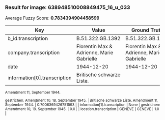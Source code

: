 ### Result for image: 638948510008849475_16_u_033
Average Fuzzy Score: **0.7834394904458599**
<small>

| Key | Value | Ground Truth | Score |
| --- | --- | --- | --- |
| b_id.transcription | B.51.322.GB.1392 | B.51.322.GB.1392 | 1.0 |
| company.transcription | Florentin Max & Adrienne, Marie Gabrielle | Florentin Max & Adrienne, Marie Gabrielle | 1.0 |
| date | 1944-12-20 | 1944-12-20 | 1.0 |
| information[0].transcription | Britische schwarze Liste.
Amendment 11, September 1944.

gestrichen:
Amendment 10, 18. September 1945. | Britische schwarze Liste.
Amendment 11, September 1944. | 0.7006369426751593 |
| information[1].transcription | None | gestrichen:
Amendment 10, 18. September 1945. | 0.0 |
| location.transcription | GENEVE | GENEVE | 1.0 |

</small>
